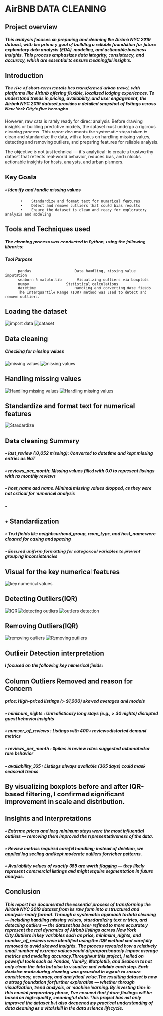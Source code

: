 # AirBNB DATA CLEANING
## Project overview
##### This analysis focuses on preparing and cleaning the Airbnb NYC 2019 dataset, with the primary goal of building a reliable foundation for future exploratory data analysis (EDA), modeling, and actionable business insights. This process emphasizes data integrity, consistency, and accuracy, which are essential to ensure meaningful insights.
## Introduction
##### The rise of short-term rentals has transformed urban travel, with platforms like Airbnb offering flexible, localized lodging experiences. To understand trends in pricing, availability, and user engagement, the Airbnb NYC 2019 dataset provides a detailed snapshot of listings across New York City’s five boroughs.

However, raw data is rarely ready for direct analysis. Before drawing insights or building predictive models, the dataset must undergo a rigorous cleaning process. This report documents the systematic steps taken to clean and standardize the data, with a focus on handling missing values, detecting and removing outliers, and preparing features for reliable analysis.

The objective is not just technical — it's analytical: to create a trustworthy dataset that reflects real-world behavior, reduces bias, and unlocks actionable insights for hosts, analysts, and urban planners.
## Key Goals
#####      •	Identify and handle missing values
           •	Standardize and format text for numerical features
           •	Detect and remove outliers that could bias results
           •	Ensure the dataset is clean and ready for exploratory analysis and modeling

## Tools and Techniques used
##### The cleaning process was conducted in Python, using the following libraries:
#####      Tool	                Purpose
          pandas	                Data handling, missing value imputation
          seaborn & matplotlib	     Visualizing outliers via boxplots
          numpy	                Statistical calculations
          datetime	                Handling and converting date fields
          The Interquartile Range (IQR) method was used to detect and remove outliers.
          

## Loading the dataset
![import data](https://github.com/omodara12/oibsip_task-No-2/blob/main/images/task2-1.png)
![dataset](https://github.com/omodara12/oibsip_task-No-2/blob/main/task%202-2.png)
## Data cleaning
##### Checking for missing values
![missing values](https://github.com/omodara12/oibsip_task-No-2/blob/main/task%202-4.png)
![missing values](https://github.com/omodara12/oibsip_task-No-2/blob/main/task2_3.png)
## Handling missing values
![Handling missing values](https://github.com/omodara12/oibsip_task-No-2/blob/main/Task2-5.png)
![Handling missing values](https://github.com/omodara12/oibsip_task-No-2/blob/main/Task2-6.png)
## Standardize and format text for numerical features
![Standardize](https://github.com/omodara12/oibsip_task-No-2/blob/main/Task2-10.png)
## Data cleaning Summary
##### •	last_review (10,052 missing): Converted to datetime and kept missing entries as NaT
##### •	reviews_per_month: Missing values filled with 0.0 to represent listings with no monthly reviews
##### •	host_name and name: Minimal missing values dropped, as they were not critical for numerical analysis
##### •	
## •	Standardization
##### •	Text fields like neighbourhood_group, room_type, and host_name were cleaned for casing and spacing
##### •	Ensured uniform formatting for categorical variables to prevent grouping inconsistencies


## Visual for the key numerical features
![key numerical values](https://github.com/omodara12/oibsip_task-No-2/blob/main/Task%202-11.png)
## Detecting Outliers(IQR)
![IQR](https://github.com/omodara12/oibsip_task-No-2/blob/main/Task2-14.png)
![detecting outliers](https://github.com/omodara12/oibsip_task-No-2/blob/main/Task2-12.png)
![outliers detection](https://github.com/omodara12/oibsip_task-No-2/blob/main/Task2-13.png)
## Removing Outliers(IQR)
![removing outliers](https://github.com/omodara12/oibsip_task-No-2/blob/main/Task2-17.png)
![Removing outliers](https://github.com/omodara12/oibsip_task-No-2/blob/main/Task2-18.png)
## Outlieir Detection interpretation
##### I focused on the following key numerical fields:
## Column	Outliers Removed and reason for Concern
##### price:	            High-priced listings (> $1,000) skewed averages and models	
##### • minimum_nights :	            Unrealistically long stays (e.g., > 30 nights) disrupted guest behavior insights	
##### • number_of_reviews :	 Listings with 400+ reviews distorted demand metrics	
##### • reviews_per_month :	 Spikes in review rates suggested automated or rare behavior	
##### • availability_365 :	 Listings always available (365 days) could mask seasonal trends	
## By visualizing boxplots before and after IQR-based filtering, I confirmed significant improvement in scale and distribution.
## Insights and Interpretations
##### •	Extreme prices and long minimum stays were the most influential outliers — removing them improved the representativeness of the data.
##### •	Review metrics required careful handling; instead of deletion, we applied log scaling and kept moderate outliers for richer patterns.
##### •	Availability values of exactly 365 are worth flagging — they likely represent commercial listings and might require segmentation in future analysis.
## Conclusion
##### This report has documented the essential process of transforming the Airbnb NYC 2019 dataset from its raw form into a structured and analysis-ready format. Through a systematic approach to data cleaning — including handling missing values, standardizing text entries, and detecting outliers — the dataset has been refined to more accurately represent the real dynamics of Airbnb listings across New York City.Outliers in key variables such as price, minimum_nights, and number_of_reviews were identified using the IQR method and carefully removed to avoid skewed insights. The process revealed how a relatively small number of extreme values could disproportionately impact average metrics and modeling accuracy.Throughout this project, I relied on powerful tools such as Pandas, NumPy, Matplotlib, and Seaborn to not only clean the data but also to visualize and validate each step. Each decision made during cleaning was grounded in a goal: to ensure consistency, accuracy, and analytical value.The resulting dataset is now a strong foundation for further exploration — whether through visualization, trend analysis, or machine learning. By investing time in this crucial preparatory phase, I’ve ensured that future findings will be based on high-quality, meaningful data. This project has not only improved the dataset but also deepened my practical understanding of data cleaning as a vital skill in the data science lifecycle.









